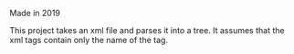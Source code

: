 Made in 2019

This project takes an xml file and parses it into a tree.
It assumes that the xml tags contain only the name of the tag.
